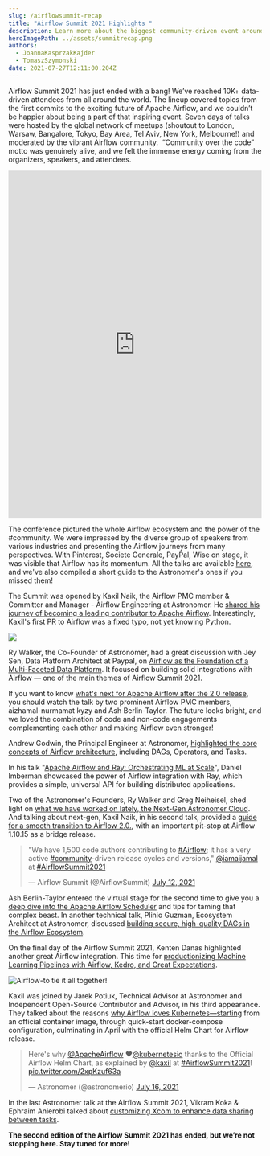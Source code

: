 ```yaml
---
slug: /airflowsummit-recap
title: "Airflow Summit 2021 Highlights "
description: Learn more about the biggest community-driven event around Apache Airflow!
heroImagePath: ../assets/summitrecap.png
authors:
  - JoannaKasprzakKajder
  - TomaszSzymonski
date: 2021-07-27T12:11:00.204Z
---
```

Airflow Summit 2021 has just ended with a bang! We’ve reached 10K+ data-driven attendees from all around the world. The lineup covered topics from the first commits to the exciting future of Apache Airflow, and we couldn’t be happier about being a part of that inspiring event. Seven days of talks were hosted by the global network of meetups (shoutout to London, Warsaw, Bangalore, Tokyo, Bay Area, Tel Aviv, New York, Melbourne!) and moderated by the vibrant Airflow community.  “Community over the code” motto was genuinely alive, and we felt the immense energy coming from the organizers, speakers, and attendees. 

<iframe src="https://www.linkedin.com/embed/feed/update/urn:li:ugcPost:6821793847308279808" height="691" width="504" frameborder="0" allowfullscreen="" title="Embedded post"></iframe>

The conference pictured the whole Airflow ecosystem and the power of the #community. We were impressed by the diverse group of speakers from various industries and presenting the Airflow journeys from many perspectives. With Pinterest, Societe Generale, PayPal, Wise on stage, it was visible that Airflow has its momentum. All the talks are available [here](https://airflowsummit.org/live/), and we've also compiled a short guide to the Astronomer's ones if you missed them! 

The Summit was opened by Kaxil Naik, the Airflow PMC member & Committer and Manager - Airflow Engineering at Astronomer. He [shared his journey of becoming a leading contributor to Apache Airflow](https://www.crowdcast.io/e/airflowsummit2021/1). Interestingly, Kaxil's first PR to Airflow was a fixed typo, not yet knowing Python.

![](https://lh4.googleusercontent.com/G7wBoZ8T0A6L0eMH2a9maGKobMkVUajAQxZZEB--Ud8s9-_Or0B0LXnGWGlilouqPgN6rOJill1Gp4abFwOkr_AVYpVP7i4qwrdw6vo45U3ewbh7z0SjCqXVLOuSTXlRwiiZ9DKM)

Ry Walker, the Co-Founder of Astronomer, had a great discussion with Jey Sen, Data Platform Architect at Paypal, on [Airflow as the Foundation of a Multi-Faceted Data Platform](https://www.crowdcast.io/e/airflowsummit2021/5). It focused on building solid integrations with Airflow — one of the main themes of Airflow Summit 2021.

If you want to know [what's next for Apache Airflow after the 2.0 release](https://www.crowdcast.io/e/airflowsummit2021/11), you should watch the talk by two prominent Airflow PMC members, aizhamal-nurmamat kyzy and Ash Berlin-Taylor. The future looks bright, and we loved the combination of code and non-code engagements complementing each other and making Airflow even stronger! 

Andrew Godwin, the Principal Engineer at Astronomer, [highlighted the core concepts of Airflow architecture](https://www.crowdcast.io/e/airflowsummit2021/14), including DAGs, Operators, and Tasks. 

In his talk "[Apache Airflow and Ray: Orchestrating ML at Scale](https://www.crowdcast.io/e/airflowsummit2021/17)", Daniel Imberman showcased the power of Airflow integration with Ray, which provides a simple, universal API for building distributed applications.

Two of the Astronomer's Founders, Ry Walker and Greg Neiheisel, shed light on [what we have worked on lately, the Next-Gen Astronomer Cloud](https://www.crowdcast.io/e/airflowsummit2021/23). And talking about next-gen, Kaxil Naik, in his second talk, provided a [guide for a smooth transition to Airflow 2.0.](https://www.crowdcast.io/e/airflowsummit2021/26), with an important pit-stop at Airflow 1.10.15 as a bridge release.

<blockquote class="twitter-tweet"><p lang="en" dir="ltr">&quot;We have 1,500 code authors contributing to <a href="https://twitter.com/hashtag/Airflow?src=hash&amp;ref_src=twsrc%5Etfw">#Airflow</a>; it has a very active <a href="https://twitter.com/hashtag/community?src=hash&amp;ref_src=twsrc%5Etfw">#community</a>-driven release cycles and versions,&quot; <a href="https://twitter.com/iamaijamal?ref_src=twsrc%5Etfw">@iamaijamal</a> at <a href="https://twitter.com/hashtag/AirflowSummit2021?src=hash&amp;ref_src=twsrc%5Etfw">#AirflowSummit2021</a></p>&mdash; Airflow Summit (@AirflowSummit) <a href="https://twitter.com/AirflowSummit/status/1414617618590404611?ref_src=twsrc%5Etfw">July 12, 2021</a></blockquote> <script async src="https://platform.twitter.com/widgets.js" charset="utf-8"></script>

Ash Berlin-Taylor entered the virtual stage for the second time to give you a [deep dive into the Apache Airflow Scheduler](https://www.crowdcast.io/e/airflowsummit2021/28) and tips for taming that complex beast. In another technical talk, Plinio Guzman, Ecosystem Architect at Astronomer, discussed [building secure, high-quality DAGs in the Airflow Ecosystem](https://www.crowdcast.io/e/airflowsummit2021/41).

On the final day of the Airflow Summit 2021, Kenten Danas highlighted another great Airflow integration. This time for [productionizing Machine Learning Pipelines with Airflow, Kedro, and Great Expectations](https://www.crowdcast.io/e/airflowsummit2021/43).

![Airflow-to tie it all together!](https://lh4.googleusercontent.com/rm_9FQtGio1PFsJPEMhn-bjNn-qA_qQxuSsqraQiRB3EvIfXco-gTjpHD1KjKaHbBKui4Om6Kse51Og2FWUthpohpycm2Yqm4YGmSisHN4cuKsH-oN5U7mLNyHi-Qox9r3ka9i6R "Airflow integrations")

Kaxil was joined by Jarek Potiuk, Technical Advisor at Astronomer and Independent Open-Source Contributor and Advisor, in his third appearance. They talked about the reasons [why Airflow loves Kubernetes—starting](https://www.crowdcast.io/e/airflowsummit2021/51) from an official container image, through quick-start docker-compose configuration, culminating in April with the official Helm Chart for Airflow release.

<blockquote class="twitter-tweet"><p lang="en" dir="ltr">Here&#39;s why <a href="https://twitter.com/ApacheAirflow?ref_src=twsrc%5Etfw">@ApacheAirflow</a> ❤️<a href="https://twitter.com/kubernetesio?ref_src=twsrc%5Etfw">@kubernetesio</a> thanks to the Official Airflow Helm Chart, as explained by <a href="https://twitter.com/kaxil?ref_src=twsrc%5Etfw">@kaxil</a> at <a href="https://twitter.com/hashtag/AirflowSummit2021?src=hash&amp;ref_src=twsrc%5Etfw">#AirflowSummit2021</a>! <a href="https://t.co/2xpKzuf63a">pic.twitter.com/2xpKzuf63a</a></p>&mdash; Astronomer (@astronomerio) <a href="https://twitter.com/astronomerio/status/1416094689514725385?ref_src=twsrc%5Etfw">July 16, 2021</a></blockquote> <script async src="https://platform.twitter.com/widgets.js" charset="utf-8"></script>

In the last Astronomer talk at the Airflow Summit 2021, Vikram Koka & Ephraim Anierobi talked about [customizing Xcom to enhance data sharing between tasks](https://www.crowdcast.io/e/airflowsummit2021/52).

**The second edition of the Airflow Summit 2021 has ended, but we’re not stopping here. Stay tuned for more!**